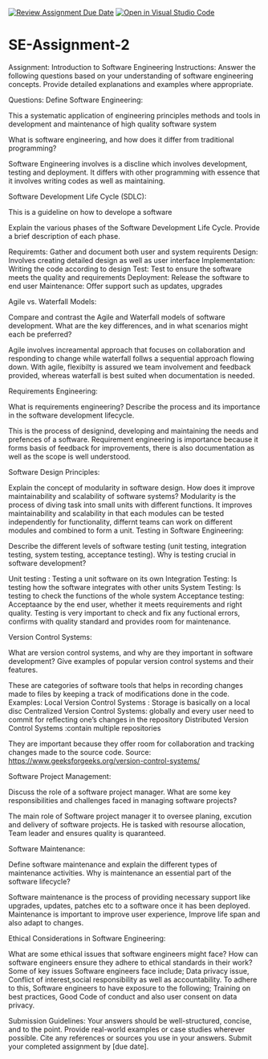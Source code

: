 [![Review Assignment Due Date](https://classroom.github.com/assets/deadline-readme-button-24ddc0f5d75046c5622901739e7c5dd533143b0c8e959d652212380cedb1ea36.svg)](https://classroom.github.com/a/-ucQIGTc)
[![Open in Visual Studio Code](https://classroom.github.com/assets/open-in-vscode-718a45dd9cf7e7f842a935f5ebbe5719a5e09af4491e668f4dbf3b35d5cca122.svg)](https://classroom.github.com/online_ide?assignment_repo_id=15218930&assignment_repo_type=AssignmentRepo)
# SE-Assignment-2
Assignment: Introduction to Software Engineering
Instructions:
Answer the following questions based on your understanding of software engineering concepts. Provide detailed explanations and examples where appropriate.

Questions:
Define Software Engineering:

This a systematic application of engineering principles methods and tools in development and maintenance of high quality software system

What is software engineering, and how does it differ from traditional programming?

Software Engineering involves is a discline which involves development, testing and deployment. It differs with other programming with essence that it involves writing codes as well as maintaining.

Software Development Life Cycle (SDLC):

This is a guideline on how to develope a software

Explain the various phases of the Software Development Life Cycle. Provide a brief description of each phase.

Requiremts: Gather and document both user and system requirents
Design: Involves creating  detailed design as well as user interface
Implementation: Writing the code according to design
Test: Test to ensure the software meets the quality and requirements
Deployment: Release the software to end user
Maintenance: Offer support such as updates, upgrades

Agile vs. Waterfall Models:

Compare and contrast the Agile and Waterfall models of software development. What are the key differences, and in what scenarios might each be preferred?

Agile involves increamental approach that focuses on collaboration and responding to change while waterfall follws a sequential approach flowing down.
With agile, flexibilty is assured we team involvement and feedback provided, whereas waterfall is best suited when documentation is needed.

Requirements Engineering:

What is requirements engineering? Describe the process and its importance in the software development lifecycle.

This is the process of designind, developing and maintaining the needs and prefences of a software.
Requirement engineering is importance because it forms basis of feedback for improvements, there is also documentation as well as the scope is well understood.

Software Design Principles:

Explain the concept of modularity in software design. How does it improve maintainability and scalability of software systems?
Modularity is the process of diving task into small units with different functions.
It improves maintainability and scalability in that each modules can be tested independently for functionality, differnt teams can work on different modules and combined to form a unit.
Testing in Software Engineering:

Describe the different levels of software testing (unit testing, integration testing, system testing, acceptance testing). Why is testing crucial in software development?

Unit testing : Testing a unit software on its own
Integration Testing: Is testing how the software integrates with other units
System Testing: Is testing to check the functions of the whole system
Acceptance testing: Acceptaance by the end user, whether it meets requirements and right quality.
Testing is very important to check and fix any fuctional errors, confirms with quality standard and provides room for maintenance.

Version Control Systems:

What are version control systems, and why are they important in software development? Give examples of popular version control systems and their features.

These are categories of software tools that helps in recording changes made to files by keeping a track of modifications done in the code.
Examples: Local Version Control Systems : Storage is basically on a local disc
          Centralized Version Control Systems: globally and every user need to commit for reflecting one’s changes in the repository
          Distributed Version Control Systems :contain multiple repositories

 They are important because they offer room for collaboration and tracking changes made to the source code.
Source: https://www.geeksforgeeks.org/version-control-systems/

Software Project Management:

Discuss the role of a software project manager. What are some key responsibilities and challenges faced in managing software projects?

The main role of Software project manager it to oversee planing, excution and delivery of software projects. He is tasked with resourse allocation, Team leader and ensures quality is quaranteed.

Software Maintenance:

Define software maintenance and explain the different types of maintenance activities. Why is maintenance an essential part of the software lifecycle?

Software maintenance is the process of providing necessary support like upgrades, updates, patches etc to a software once it has been deployed.
Maintenance is important to improve user experience, Improve life span and also adapt to changes.

Ethical Considerations in Software Engineering:

What are some ethical issues that software engineers might face? How can software engineers ensure they adhere to ethical standards in their work?
Some of key issues Software engineers face include; Data privacy issue, Conflict of interest,social responsibility as well as accountability.
To adhere to this, Software engineers to have exposure to the following; Training on best practices, Good Code of conduct and also user consent on data privacy.

Submission Guidelines:
Your answers should be well-structured, concise, and to the point.
Provide real-world examples or case studies wherever possible.
Cite any references or sources you use in your answers.
Submit your completed assignment by [due date].

